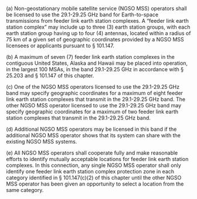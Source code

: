 (a) Non-geostationary mobile satellite service (NGSO MSS) operators shall be licensed to use the 29.1-29.25 GHz band for Earth-to-space transmissions from feeder link earth station complexes. A “feeder link earth station complex” may include up to three (3) earth station groups, with each earth station group having up to four (4) antennas, located within a radius of 75 km of a given set of geographic coordinates provided by a NGSO MSS licensees or applicants pursuant to § 101.147.

(b) A maximum of seven (7) feeder link earth station complexes in the contiguous United States, Alaska and Hawaii may be placed into operation, in the largest 100 MSAs, in the band 29.1-29.25 GHz in accordance with § 25.203 and § 101.147 of this chapter.

(c) One of the NGSO MSS operators licensed to use the 29.1-29.25 GHz band may specify geographic coordinates for a maximum of eight feeder link earth station complexes that transmit in the 29.1-29.25 GHz band. The other NGSO MSS operator licensed to use the 29.1-29.25 GHz band may specify geographic coordinates for a maximum of two feeder link earth station complexes that transmit in the 29.1-29.25 GHz band.

(d) Additional NGSO MSS operators may be licensed in this band if the additional NGSO MSS operator shows that its system can share with the existing NGSO MSS systems.

(e) All NGSO MSS operators shall cooperate fully and make reasonable efforts to identify mutually acceptable locations for feeder link earth station complexes. In this connection, any single NGSO MSS operator shall only identify one feeder link earth station complex protection zone in each category identified in § 101.147(c)(2) of this chapter until the other NGSO MSS operator has been given an opportunity to select a location from the same category.

